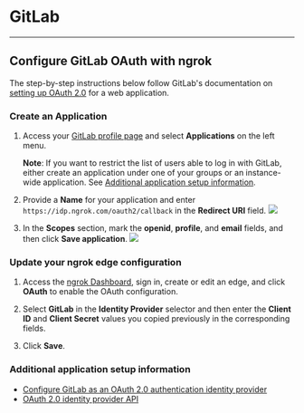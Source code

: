 # GitLab
-------------

## Configure GitLab OAuth with ngrok

The step-by-step instructions below follow GitLab's documentation on [setting up OAuth 2.0](https://docs.gitlab.com/ee/integration/oauth_provider.html) for a web application.

### Create an Application

1.  Access your [GitLab profile page](https://gitlab.com/-/profile) and select **Applications** on the left menu.

    **Note**: If you want to restrict the list of users able to log in with GitLab, either create an application under one of your groups or an instance-wide application. See [Additional application setup information](#additional-application-setup-information).

2. Provide a **Name** for your application and enter `https://idp.ngrok.com/oauth2/callback` in the **Redirect URI** field.
[![](/img/howto/oauth/1-gitlab-register.png)](/img/howto/oauth/1-gitlab-register.png)

3. In the **Scopes** section, mark the **openid**, **profile**, and **email** fields, and then click **Save application**.
[![](/img/howto/oauth/2-gitlab-scopes.png)](/img/howto/oauth/2-gitlab-scopes.png)


### Update your ngrok edge configuration

1. Access the [ngrok Dashboard](https://dashboard.ngrok.com/), sign in, create or edit an edge, and click **OAuth** to enable the OAuth configuration.

2. Select **GitLab** in the **Identity Provider** selector and then enter the **Client ID** and **Client Secret** values you copied previously in the corresponding fields.

3. Click **Save**.

### Additional application setup information

*   [Configure GitLab as an OAuth 2.0 authentication identity provider](https://docs.gitlab.com/ee/integration/oauth_provider.html)
*   [OAuth 2.0 identity provider API](https://docs.gitlab.com/ee/api/oauth2.html)
